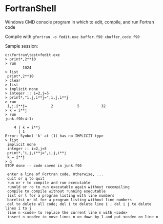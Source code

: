 # FortranShell
Windows CMD console program in which to edit, compile, and run Fortran code

Compile with `gfortran -o fedit.exe buffer.f90 xbuffer_code.f90`

Sample session:

```
c:\fortran\test>fedit.exe
> print*,2**10
> run
        1024
> list
 print*,2**10
> clear
> list
> implicit none
> integer :: i=2,j=5
> print*,"i,j,i**j=",i,j,i**j
> run
 i,j,i**j=           2           5          32
> k = i**j
> run
junk.f90:4:1:

    4 | k = i**j
      | 1
Error: Symbol 'k' at (1) has no IMPLICIT type
> list
 implicit none
 integer :: i=2,j=5
 print*,"i,j,i**j=",i,j,i**j
 k = i**j
> q
STOP done -- code saved in junk.f90
```

```
 enter a line of Fortran code. Otherwise, ...
 quit or q to quit
 run or r to compile and run executable
 runold or ro to run executable again without recompiling
 compile to compile without running executable
 list or l for a program listing with line numbers
 barelist or bl for a program listing without line numbers
 del to delete all code; del i to delete line i ; del i j to delete lines i to j
 line n <code> to replace the current line n with <code>
 insert n <code> to move lines n on down by 1 and put <code> on line n
```

